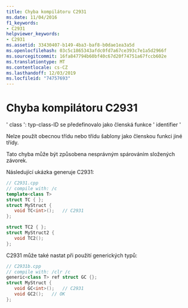 ```yaml
---
title: Chyba kompilátoru C2931
ms.date: 11/04/2016
f1_keywords:
- C2931
helpviewer_keywords:
- C2931
ms.assetid: 33430407-b149-4ba3-baf8-b0dae1ea3a5d
ms.openlocfilehash: 03c5c1865343afdc0fd7a67ce393c7e1a5d2966f
ms.sourcegitcommit: 16fa847794b60bf40c67d20f74751a67fccb602e
ms.translationtype: MT
ms.contentlocale: cs-CZ
ms.lasthandoff: 12/03/2019
ms.locfileid: "74757693"
---
```

# <a name="compiler-error-c2931"></a>Chyba kompilátoru C2931

' class ': typ-class-ID se předefinovalo jako členská funkce ' identifier '

Nelze použít obecnou třídu nebo třídu šablony jako členskou funkci jiné třídy.

Tato chyba může být způsobena nesprávným spárováním složených závorek.

Následující ukázka generuje C2931:

```cpp
// C2931.cpp
// compile with: /c
template<class T>
struct TC { };
struct MyStruct {
   void TC<int>();   // C2931
};

struct TC2 { };
struct MyStruct2 {
   void TC2();
};
```

C2931 může také nastat při použití generických typů:

```cpp
// C2931b.cpp
// compile with: /clr /c
generic<class T> ref struct GC {};
struct MyStruct {
   void GC<int>();   // C2931
   void GC2();   // OK
};
```
